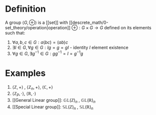 # Definition
A group $\langle G, \oplus \rangle$ is a [[set]] with [[descrete_math/0-set_theory/operation|operation]] $\oplus: G \times G \to G$ defined on its elements such that:
1) $\forall a,b,c \in G: a(bc)=(ab)c$
2) $\exists I \in G, \forall g \in G: Ig=g=gI$ - identity $I$ element existence
3) $\forall g \in G, \exists g^{-1} \in G : gg^{-1}=I=g^{-1}g$ 
# Examples
1) $\langle \mathbb{Z}, + \rangle$ ,  $\langle \mathbb{Z}_{n}, + \rangle$,  $\langle \mathbb{C}, + \rangle$
2) $\langle \mathbb{Z}_{P}, \cdot \rangle$,  $\langle \mathbb{R}, \cdot \rangle$ 
3) [[General Linear group]]: $\mathbb{GL}(\mathbb{Z})_{n}$ ,  $\mathbb{GL}(\mathbb{R})_{n}$
4) [[Special Linear group]]: $\mathbb{SL}(\mathbb{Z})_{n}$ ,  $\mathbb{SL}(\mathbb{R})_{n}$

